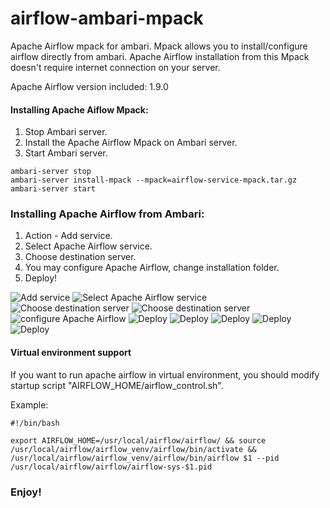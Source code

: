 # airflow-ambari-mpack

Apache Airflow mpack for ambari.
Mpack allows you to install/configure airflow directly from ambari.
Apache Airflow installation from this Mpack doesn't require internet connection on your server.

Apache Airflow version included: 1.9.0

#### Installing Apache Aiflow Mpack:
1. Stop Ambari server.
2. Install the Apache Airflow Mpack on Ambari server.
3. Start Ambari server.

```
ambari-server stop
ambari-server install-mpack --mpack=airflow-service-mpack.tar.gz
ambari-server start
```

### Installing Apache Airflow from Ambari:
1. Action - Add service.
2. Select Apache Airflow service.
3. Choose destination server.
4. You may configure Apache Airflow, change installation folder.
5. Deploy!

![Add service](https://github.com/miho120/ambari-airflow-mpack/blob/master/Screenshots/1.PNG)
![Select Apache Airflow service](https://github.com/miho120/ambari-airflow-mpack/blob/master/Screenshots/2.PNG)
![Choose destination server](https://github.com/miho120/ambari-airflow-mpack/blob/master/Screenshots/3.PNG)
![Choose destination server](https://github.com/miho120/ambari-airflow-mpack/blob/master/Screenshots/3-1.PNG)
![configure Apache Airflow](https://github.com/miho120/ambari-airflow-mpack/blob/master/Screenshots/4.PNG)
![Deploy](https://github.com/miho120/ambari-airflow-mpack/blob/master/Screenshots/5.PNG)
![Deploy](https://github.com/miho120/ambari-airflow-mpack/blob/master/Screenshots/6.PNG)
![Deploy](https://github.com/miho120/ambari-airflow-mpack/blob/master/Screenshots/7.PNG)
![Deploy](https://github.com/miho120/ambari-airflow-mpack/blob/master/Screenshots/8.PNG)
![Deploy](https://github.com/miho120/ambari-airflow-mpack/blob/master/Screenshots/10.PNG)

#### Virtual environment support
If you want to run apache airflow in virtual environment, you should modify startup script "AIRFLOW_HOME/airflow_control.sh".

Example:
```
#!/bin/bash

export AIRFLOW_HOME=/usr/local/airflow/airflow/ && source /usr/local/airflow/airflow_venv/airflow/bin/activate && /usr/local/airflow/airflow_venv/airflow/bin/airflow $1 --pid /usr/local/airflow/airflow/airflow-sys-$1.pid
```

### Enjoy!
